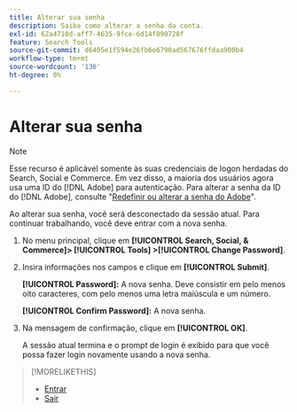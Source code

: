 ```yaml
---
title: Alterar sua senha
description: Saiba como alterar a senha da conta.
exl-id: 62a4710d-aff7-4635-9fce-6d14f890728f
feature: Search Tools
source-git-commit: d6405e1f594e26fb6e6790ad567676ffdaa900b4
workflow-type: tm+mt
source-wordcount: '136'
ht-degree: 0%

---
```


# Alterar sua senha

<!-- Replace this with just a link to the DX page once we remove the legacy option? -->

>[!NOTE]
>
>Esse recurso é aplicável somente às suas credenciais de logon herdadas do Search, Social e Commerce. Em vez disso, a maioria dos usuários agora usa uma ID do [!DNL Adobe] para autenticação. Para alterar a senha da ID do [!DNL Adobe], consulte &quot;[Redefinir ou alterar a senha do Adobe](https://helpx.adobe.com/br/manage-account/using/change-or-reset-password.html)&quot;.

Ao alterar sua senha, você será desconectado da sessão atual. Para continuar trabalhando, você deve entrar com a nova senha.

1. No menu principal, clique em **[!UICONTROL Search, Social, & Commerce]> [!UICONTROL Tools] >[!UICONTROL Change Password]**.

1. Insira informações nos campos e clique em **[!UICONTROL Submit]**.

   **[!UICONTROL Password]:** A nova senha. Deve consistir em pelo menos oito caracteres, com pelo menos uma letra maiúscula e um número.

   **[!UICONTROL Confirm Password]:** A nova senha.

1. Na mensagem de confirmação, clique em **[!UICONTROL OK]**.

   A sessão atual termina e o prompt de login é exibido para que você possa fazer login novamente usando a nova senha.

>[!MORELIKETHIS]
>
>* [Entrar](/help/search-social-commerce/getting-started/sign-in.md)
>* [Sair](/help/search-social-commerce/getting-started/sign-out.md)
